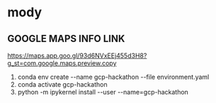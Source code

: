 # mody

## GOOGLE MAPS INFO LINK

https://maps.app.goo.gl/93d6NVxEEj455d3H8?g_st=com.google.maps.preview.copy


1.  conda env create --name gcp-hackathon --file environment.yaml
2.  conda activate gcp-hackathon 
3.  python -m ipykernel install --user --name=gcp-hackathon
